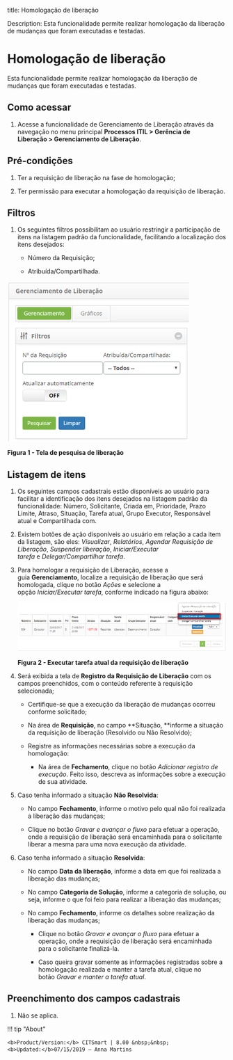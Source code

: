 title: Homologação de liberação

Description: Esta funcionalidade permite realizar homologação da liberação de
mudanças que foram executadas e testadas.

# Homologação de liberação

Esta funcionalidade permite realizar homologação da liberação de mudanças que
foram executadas e testadas.

Como acessar
------------

1.  Acesse a funcionalidade de Gerenciamento de Liberação através da
    navegação no menu principal **Processos ITIL > Gerência de
    Liberação > Gerenciamento de Liberação**.

Pré-condições
-------------

1.  Ter a requisição de liberação na fase de homologação;

2.  Ter permissão para executar a homologação da requisição de liberação.

Filtros
-------

1.  Os seguintes filtros possibilitam ao usuário restringir a participação de
    itens na listagem padrão da funcionalidade, facilitando a localização dos
    itens desejados:

    -  Número da Requisição;

    -  Atribuída/Compartilhada.

![Criar](images/homologation-1.png)

**Figura 1 - Tela de pesquisa de liberação**

Listagem de itens
-----------------

1.  Os seguintes campos cadastrais estão disponíveis ao usuário para facilitar a
    identificação dos itens desejados na listagem padrão da
    funcionalidade: Número, Solicitante, Criada
    em, Prioridade, Prazo Limite, Atraso, Situação, Tarefa
    atual, Grupo Executor, Responsável atual e Compartilhada com.

2.  Existem botões de ação disponíveis ao usuário em relação a cada item da
    listagem, são eles: *Visualizar*, *Relatórios*, *Agendar Requisição de
    Liberação*, *Suspender liberação*, *Iniciar/Executar
    tarefa* e *Delegar/Compartilhar tarefa*.

3.  Para homologar a requisição de Liberação, acesse a guia **Gerenciamento**,
    localize a requisição de liberação que será homologada, clique no
    botão *Ações* e selecione a opção *Iniciar/Executar tarefa*, conforme
    indicado na figura abaixo:

    ![Criar](images/homologation-2.png)

    **Figura 2 - Executar tarefa atual da requisição de liberação**

1.  Será exibida a tela de **Registro da Requisição de Liberação** com os campos
    preenchidos, com o conteúdo referente à requisição selecionada;

    -  Certifique-se que a execução da liberação de mudanças ocorreu conforme
    solicitado;

    -  Na área de **Requisição**, no campo **Situação, **informe a situação da
    requisição de liberação (Resolvido ou Não Resolvido);

    -  Registre as informações necessárias sobre a execução da homologação:

        -  Na área de **Fechamento**, clique no botão *Adicionar registro de
           execução*. Feito isso, descreva as informações sobre a execução de sua
           atividade.

1.  Caso tenha informado a situação **Não Resolvida**:

    -  No campo **Fechamento**, informe o motivo pelo qual não foi realizada a
    liberação das mudanças;

    -  Clique no botão *Gravar e avançar o fluxo* para efetuar a operação, onde a
    requisição de liberação será encaminhada para o solicitante liberar a mesma
    para uma nova execução da atividade.

1.  Caso tenha informado a situação **Resolvida**:

    -  No campo **Data da liberação**, informe a data em que foi realizada a
    liberação das mudanças;

    -  No campo **Categoria de Solução**, informe a categoria de solução, ou seja,
    informe o que foi feio para realizar a liberação das mudanças;

    -  No campo **Fechamento**, informe os detalhes sobre realização da liberação
    das mudanças;

        -  Clique no botão *Gravar e avançar o fluxo* para efetuar a operação, onde a
          requisição de liberação será encaminhada para o solicitante finalizá-la.

         -  Caso queira gravar somente as informações registradas sobre a homologação
         realizada e manter a tarefa atual, clique no botão *Gravar e manter a tarefa
         atual*.

Preenchimento dos campos cadastrais
-----------------------------------

1.  Não se aplica.

!!! tip "About"

    <b>Product/Version:</b> CITSmart | 8.00 &nbsp;&nbsp;
    <b>Updated:</b>07/15/2019 – Anna Martins

